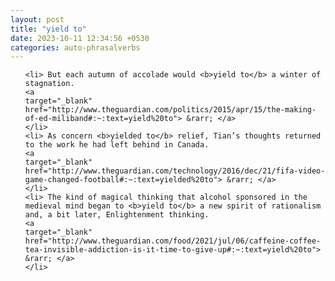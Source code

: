 ```yaml
---
layout: post
title: "yield to"
date: 2023-10-11 12:34:56 +0530
categories: auto-phrasalverbs
---
```

<ol>

    <li> But each autumn of accolade would <b>yield to</b> a winter of stagnation.
    <a 
    target="_blank" 
    href="http://www.theguardian.com/politics/2015/apr/15/the-making-of-ed-miliband#:~:text=yield%20to"> &rarr; </a>
    </li>
    <li> As concern <b>yielded to</b> relief, Tian’s thoughts returned to the work he had left behind in Canada.
    <a 
    target="_blank" 
    href="http://www.theguardian.com/technology/2016/dec/21/fifa-video-game-changed-football#:~:text=yielded%20to"> &rarr; </a>
    </li>
    <li> The kind of magical thinking that alcohol sponsored in the medieval mind began to <b>yield to</b> a new spirit of rationalism and, a bit later, Enlightenment thinking.
    <a 
    target="_blank" 
    href="http://www.theguardian.com/food/2021/jul/06/caffeine-coffee-tea-invisible-addiction-is-it-time-to-give-up#:~:text=yield%20to"> &rarr; </a>
    </li>
